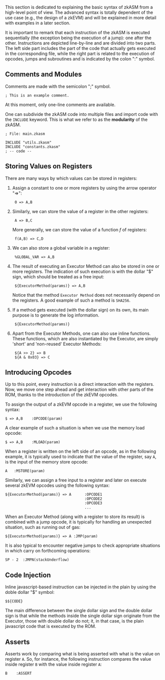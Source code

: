 This section is dedicated to explaining the basic syntax of zkASM from a high-level point of view. The advanced syntax is totally dependent of the use case (e.g., the design of a zkEVM) and will be explained in more detail with examples in a later section.

It is important to remark that each instruction of the zkASM is executed sequentially (the exception being the execution of a jump): one after the other. Instructions are depicted line-by-line and are divided into two parts. The left side part includes the part of the code that actually gets executed in the corresponding file, while the right part is related to the execution of opcodes, jumps and subroutines and is indicated by the colon "$:$" symbol.

## Comments and Modules

Comments are made with the semicolon "$;$" symbol.

```
; This is an example comment.
```

At this moment, only one-line comments are available.

One can subdivide the zkASM code into multiple files and import code with the `INCLUDE` keyword. This is what we refer to as the **modularity** of the zkASM.

```
; File: main.zkasm

INCLUDE "utils.zkasm"
INCLUDE "constants.zkasm"
; -- code --
```

## Storing Values on Registers

There are many ways by which values can be stored in registers:

1. Assign a constant to one or more registers by using the arrow operator "=>":

        0 => A,B

2. Similarly, we can store the value of a register in the other registers:

        A => B,C

    More generally, we can store the value of a function $f$ of registers:

        f(A,B) => C,D

3. We can also store a global variable in a register:

        %GLOBAL_VAR => A,B

4. The result of executing an Executor Method can also be stored in one or more registers. The indication of such execution is with the dollar "$" sign, which should be treated as a free input:


        ${ExecutorMethod(params)} => A,B


    Notice that the method `Executor Method` does not necessarily depend on the registers. A good example of such a method is `SHA256`.

5. If a method gets executed (with the dollar sign) on its own, its main purpose is to generate the log information.

        ${ExecutorMethod(params)}

6. Apart from the Executor Methods, one can also use inline functions. These functions, which are also instantiated by the Executor, are simply 'short' and 'non-reused' Executor Methods:

        ${A >> 2} => B
        ${A & 0x03} => C

## Introducing Opcodes

Up to this point, every instruction is a direct interaction with the registers. Now, we move one step ahead and get interaction with other parts of the ROM, thanks to the introduction of the zkEVM opcodes.

To assign the output of a zkEVM opcode in a register, we use the following syntax:

```
$ => A,B    :OPCODE(param)
```

A clear example of such a situation is when we use the memory load opcode:

```
$ => A,B    :MLOAD(param)
```

When a register is written on the left side of an opcode, as in the following example, it is typically used to indicate that the value of the register, say `A`, is the input of the memory store opcode:

```
A   :MSTORE(param)
```

Similarly, we can assign a free input to a register and later on execute several zkEVM opcodes using the following syntax:

```
${ExecutorMethod(params)} => A      :OPCODE1
                                    :OPCODE2
                                    :OPCODE3
                                    ...
```

When an Executor Method (along with a register to store its result) is combined with a jump opcode, it is typically for handling an unexpected situation, such as running out of gas:

```
${ExecutorMethod(params)} => A :JMP(param)
```

It is also typical to encounter negative jumps to check appropriate situations in which carry on forthcoming operations:  <!-- this line is not clear-->

```
SP - 2  :JMPN(stackUnderflow)
```

## Code Injection

Inline javascript-based instruction can be injected in the plain by using the doble dollar "$" symbol:

```
$${CODE}
```

The main difference between the single dollar sign and the double dollar sign is that while the methods inside the single dollar sign originate from the Executor, those with double dollar do not; it, in that case, is the plain javascript code that is executed by the ROM.

## Asserts

Asserts work by comparing what is being asserted with what is the value on register `A`. So, for instance, the following instruction compares the value inside register `B` with the value inside register `A`:<!-- not clear-->

```
B    :ASSERT
```
